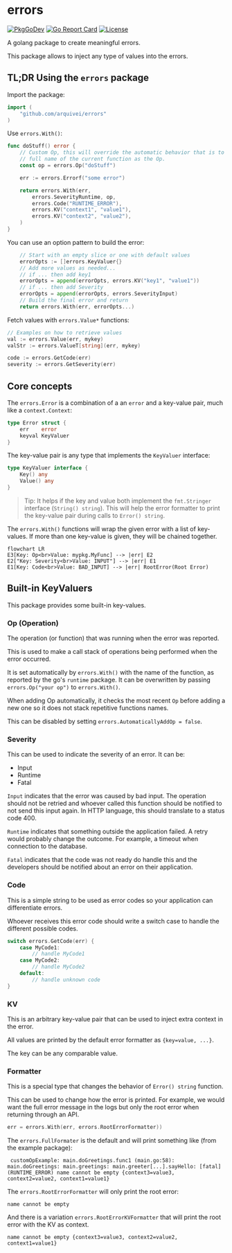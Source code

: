 # errors

[![PkgGoDev](https://pkg.go.dev/badge/github.com/arquivei/errors)](https://pkg.go.dev/github.com/arquivei/errors)
[![Go Report Card](https://goreportcard.com/badge/github.com/arquivei/errors)](https://goreportcard.com/report/github.com/arquivei/errors)
[![License](https://img.shields.io/badge/License-BSD%203--Clause-blue.svg)](https://opensource.org/licenses/BSD-3-Clause)

A golang package to create meaningful errors.

This package allows to inject any type of values into the errors.

## TL;DR Using the `errors` package

Import the package:

``` go
import (
	"github.com/arquivei/errors"
)
```

Use `errors.With()`:

``` go
func doStuff() error {
	// Custom Op, this will override the automatic behavior that is to add the
	// full name of the current function as the Op.
	const op = errors.Op("doStuff")

	err := errors.Errorf("some error")

	return errors.With(err,
		errors.SeverityRuntime, op,
		errors.Code("RUNTIME_ERROR"),
		errors.KV("context1", "value1"),
		errors.KV("context2", "value2"),
	)
}
```

You can use an option pattern to build the error:

``` go
	// Start with an empty slice or one with default values
	errorOpts := []errors.KeyValuer{}
	// Add more values as needed...
	// if ... then add key1
	errorOpts = append(errorOpts, errors.KV("key1", "value1"))
	// if ... then add Severity
	errorOpts = append(errorOpts, errors.SeverityInput)
	// Build the final error and return
	return errors.With(err, errorOpts...)
```

Fetch values with `errors.Value*` functions:

``` go
// Examples on how to retrieve values
val := errors.Value(err, mykey)
valStr := errors.ValueT[string](err, mykey)

code := errors.GetCode(err)
severity := errors.GetSeverity(err)
```

## Core concepts

The `errors.Error` is a combination of a an `error` and a key-value pair, much 
like a `context.Context`:

``` go
type Error struct {
	err    error
	keyval KeyValuer
}

```

The key-value pair is any type that implements the `KeyValuer` interface:

``` go
type KeyValuer interface {
	Key() any
	Value() any
}
```

> Tip: It helps if the key and value both implement the `fmt.Stringer`
> interface (`String() string`).
> This will help the error formatter to print the key-value pair during calls
> to `Error() string`.

The `errors.With()` functions will wrap the given error with a list of 
key-values. If more than one key-value is given, they will be chained together.

``` mermaid
flowchart LR
E3[Key: Op<br>Value: mypkg.MyFunc] --> |err| E2
E2["Key: Severity<br>Value: INPUT"] --> |err| E1
E1[Key: Code<br>Value: BAD_INPUT] --> |err| RootError(Root Error)
```

## Built-in KeyValuers

This package provides some built-in key-values.

### Op (Operation)

The operation (or function) that was running when the error was reported.

This is used to make a call stack of operations being performed when the error 
occurred.

It is set automatically by `errors.With()` with the name of the function, as 
reported by the go's `runtime` package. It can be overwritten by passing
`errors.Op("your op")` to `errors.With()`. 

When adding Op automatically,  it checks the most recent `Op` before adding a
new one so it does not stack repetitive functions names.

This can be disabled by setting `errors.AutomaticallyAddOp = false`.

### Severity 

This can be used to indicate the severity of an error. It can be:

- Input
- Runtime
- Fatal

`Input` indicates that the error was caused by bad input. The operation should
not be retried and whoever called this function should be notified to not send
this input again. In HTTP language, this should translate to a status code 400.

`Runtime` indicates that something outside the application failed. A retry would
probably change the outcome. For example, a timeout when connection to the 
database.

`Fatal` indicates that the code was not ready do handle this and the developers
should be notified about an error on their application.

### Code

This is a simple string to be used as error codes so your application can 
differentiate errors. 

Whoever receives this error code should write a switch case to handle the 
different possible codes.

``` go
switch errors.GetCode(err) {
	case MyCode1:
		// handle MyCode1
	case MyCode2:
		// handle MyCode2
	default:
		// handle unknown code
}
```

### KV

This is an arbitrary key-value pair that can be used to inject extra context in
the error.

All values are printed by the default error formatter as `{key=value, ...}`.

The key can be any comparable value.

### Formatter

This is a special type that changes the behavior of `Error() string`  function.

This can be used to change how the error is printed. For example, we would want
the full error message in the logs but only the root error when returning 
through an API.

``` go
err = errors.With(err, errors.RootErrorFormatter))
```

The `errors.FullFormater` is the default and will print something like (from the
example package):

``` text
 customOpExample: main.doGreetings.func1 (main.go:58): main.doGreetings: main.greetings: main.greeter[...].sayHello: [fatal] (RUNTIME_ERROR) name cannot be empty {context3=value3, context2=value2, context1=value1}
```

The `errors.RootErrorFormatter` will only print the root error:

``` text
name cannot be empty
```

And there is a variation `errors.RootErrorKVFormatter` that will print the 
root error with the KV as context.

``` text
name cannot be empty {context3=value3, context2=value2, context1=value1}
```

